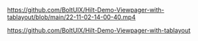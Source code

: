 https://github.com/BoltUIX/Hilt-Demo-Viewpager-with-tablayout/blob/main/22-11-02-14-00-40.mp4

https://github.com/BoltUIX/Hilt-Demo-Viewpager-with-tablayout
